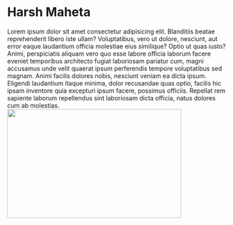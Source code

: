 <!DOCTYPE html>
<html lang="en">
<head>
    <meta charset="UTF-8">
    <meta name="viewport" content="width=device-width, initial-scale=1.0">
    <title>Harsh Maheta</title>
</head>
<body>
    <H1>Harsh Maheta</H1>
    Lorem ipsum dolor sit amet consectetur adipisicing elit. Blanditiis beatae reprehenderit libero iste ullam? Voluptatibus, vero ut dolore, nesciunt, aut error eaque laudantium officia molestiae eius similique? Optio ut quas iusto? Animi, perspiciatis aliquam vero quo esse labore officia laborum facere eveniet temporibus architecto fugiat laboriosam pariatur cum, magni accusamus unde velit quaerat ipsum perferendis tempore voluptatibus sed magnam. Animi facilis dolores nobis, nesciunt veniam ea dicta ipsum. Eligendi laudantium itaque minima, dolor recusandae quas optio, facilis hic ipsam inventore quia excepturi ipsum facere, possimus officiis. Repellat rem sapiente laborum repellendus sint laboriosam dicta officia, natus dolores cum ab molestias.
    <table>
        <tr><img src="harsh.jpg" width="400" height="250"></tr>
    </table>
</body>
</html>
